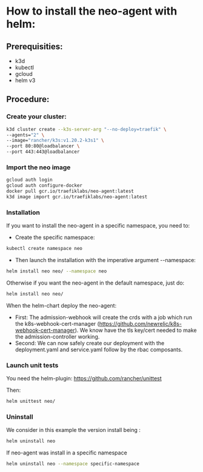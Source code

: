 # How to install the neo-agent with helm:

## Prerequisities:
- k3d
- kubectl
- gcloud
- helm v3

## Procedure:

### Create your cluster:

```bash
k3d cluster create --k3s-server-arg "--no-deploy=traefik" \
--agents="2" \
--image="rancher/k3s:v1.20.2-k3s1" \
--port 80:80@loadbalancer \
--port 443:443@loadbalancer
```
### Import the neo image

```bash
gcloud auth login
gcloud auth configure-docker
docker pull gcr.io/traefiklabs/neo-agent:latest
k3d image import gcr.io/traefiklabs/neo-agent:latest
```

### Installation

If you want to install the neo-agent in a specific namespace, you need to:
- Create the specific namespace:

```bash
kubectl create namespace neo
```
- Then launch the installation with the imperative argument --namespace:

```bash
helm install neo neo/ --namespace neo
```
Otherwise if you want the neo-agent in the default namespace, just do:

```bash
helm install neo neo/
```

When the helm-chart deploy the neo-agent:
- First: The admission-webhook will create the crds with a job which run the k8s-webhook-cert-manager (https://github.com/newrelic/k8s-webhook-cert-manager). We know have the tls key/cert needed to make the admission-controller working.
- Second: We can now safely create our deployment with the deployment.yaml and service.yaml follow by the rbac composants.

### Launch unit tests
You need the helm-plugin: https://github.com/rancher/unittest

Then:

```bash
helm unittest neo/
```

### Uninstall
We consider in this example the version install being <neo>:

```bash
helm uninstall neo
```
If neo-agent was install in a specific namespace

```bash
helm uninstall neo --namespace specific-namespace
```
